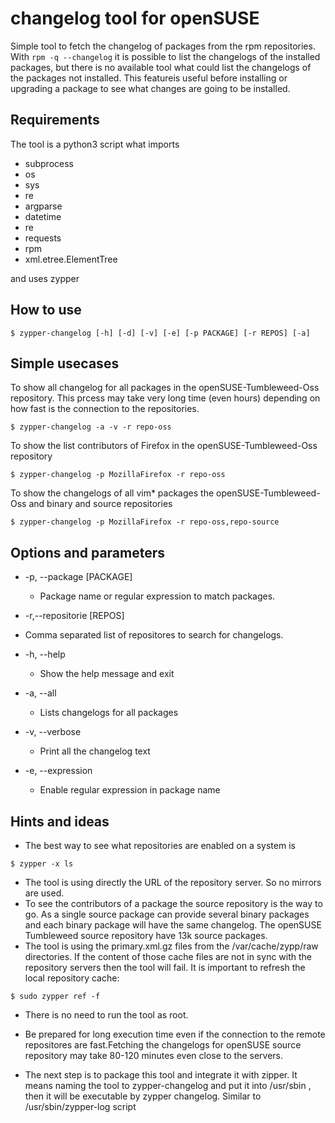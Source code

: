 # changelog tool for openSUSE
Simple tool to fetch the changelog of packages from the rpm repositories.
With `rpm -q --changelog` it is possible to list the changelogs of the installed packages, but there is no available tool what could list the changelogs of the packages not installed. This featureis useful before installing or upgrading a package to see what changes are going to be installed.

## Requirements

The tool is a python3 script what imports

* subprocess
* os
* sys
* re
* argparse
* datetime
* re
* requests
* rpm
* xml.etree.ElementTree

and uses zypper

## How to use
```
$ zypper-changelog [-h] [-d] [-v] [-e] [-p PACKAGE] [-r REPOS] [-a]
```

## Simple usecases
To show all changelog for all packages in the openSUSE-Tumbleweed-Oss repository.
This prcess may take very long time (even hours) depending on how fast is the connection to the
repositories. 
```
$ zypper-changelog -a -v -r repo-oss 
```
To show the list contributors of Firefox in the openSUSE-Tumbleweed-Oss repository
```
$ zypper-changelog -p MozillaFirefox -r repo-oss 
```

To show the changelogs of all vim* packages the openSUSE-Tumbleweed-Oss and binary and source repositories
```
$ zypper-changelog -p MozillaFirefox -r repo-oss,repo-source
```


## Options and parameters
* -p, --package [PACKAGE]
  + Package name or regular expression to match packages.

* -r,--repositorie  [REPOS]
 + Comma separated list of repositores to search for changelogs.

* -h, --help            
  + Show the help message and exit
  
* -a, --all
  + Lists changelogs for all packages
  
* -v, --verbose
  + Print all the changelog text
  
* -e, --expression
  + Enable regular expression in package name
  
 ## Hints and ideas
 * The best way to see what repositories are enabled on a system is
```
$ zypper -x ls
```
* The tool is using directly the URL of the repository server. So no mirrors are used.
* To see the contributors of a package the source repository is the way to go. As a single source package can provide several binary packages and each binary package will have the same changelog. The openSUSE Tumbleweed source repository have 13k source packages.
* The tool is using the primary.xml.gz files from the /var/cache/zypp/raw directories. If the content of those cache files are not in sync with the repository servers then the tool will fail. It is important to refresh the local repository cache:
```
$ sudo zypper ref -f
```
* There is no need to run the tool as root.

* Be prepared for long execution time even if the connection to the remote repositores are fast.Fetching the changelogs for openSUSE source repository may take 80-120 minutes even close to the servers.

* The next step is to package this tool and integrate it with zipper. It means naming the tool to zypper-changelog and put it into /usr/sbin , then it will be executable by zypper changelog. Similar to /usr/sbin/zypper-log script
